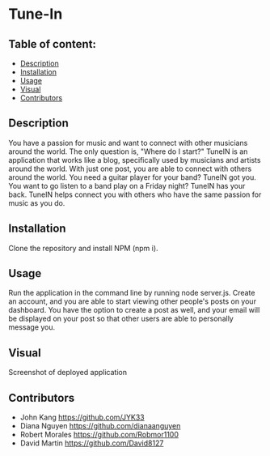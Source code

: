 # Tune-In

## Table of content: 
  - [Description](#description)
  - [Installation](#installation)
  - [Usage](#usage)
  - [Visual](#visual)
  - [Contributors](#contributors)

## Description <a id="description"></a>
You have a passion for music and want to connect with other musicians around the world. The only question is, "Where do I start?" TuneIN is an application that works like a blog, specifically used by musicians and artists around the world. With just one post, you are able to connect with others around the world. You need a guitar player for your band? TuneIN got you. You want to go listen to a band play on a Friday night? TuneIN has your back. TuneIN helps connect you with others who have the same passion for music as you do. 
## Installation <a id="installation"></a>
Clone the repository and install NPM (npm i). 
## Usage <a id="usage"></a>
Run the application in the command line by running node server.js. Create an account, and you are able to start viewing other people's posts on your dashboard. You have the option to create a post as well, and your email will be displayed on your post so that other users are able to personally message you. 
## Visual <a id="visual"></a>
Screenshot of deployed application 

## Contributors <a id="contributors"></a>
- John Kang https://github.com/JYK33
- Diana Nguyen https://github.com/dianaanguyen
- Robert Morales https://github.com/Robmor1100
- David Martin https://github.com/David8127



